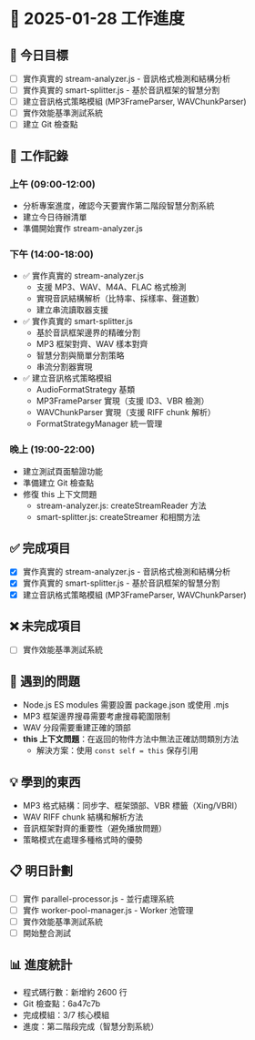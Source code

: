 # 📅 2025-01-28 工作進度

## 🎯 今日目標
- [ ] 實作真實的 stream-analyzer.js - 音訊格式檢測和結構分析
- [ ] 實作真實的 smart-splitter.js - 基於音訊框架的智慧分割
- [ ] 建立音訊格式策略模組 (MP3FrameParser, WAVChunkParser)
- [ ] 實作效能基準測試系統
- [ ] 建立 Git 檢查點

## 📝 工作記錄

### 上午 (09:00-12:00)
- 分析專案進度，確認今天要實作第二階段智慧分割系統
- 建立今日待辦清單
- 準備開始實作 stream-analyzer.js

### 下午 (14:00-18:00)
- ✅ 實作真實的 stream-analyzer.js
  - 支援 MP3、WAV、M4A、FLAC 格式檢測
  - 實現音訊結構解析（比特率、採樣率、聲道數）
  - 建立串流讀取器支援
- ✅ 實作真實的 smart-splitter.js
  - 基於音訊框架邊界的精確分割
  - MP3 框架對齊、WAV 樣本對齊
  - 智慧分割與簡單分割策略
  - 串流分割器實現
- ✅ 建立音訊格式策略模組
  - AudioFormatStrategy 基類
  - MP3FrameParser 實現（支援 ID3、VBR 檢測）
  - WAVChunkParser 實現（支援 RIFF chunk 解析）
  - FormatStrategyManager 統一管理

### 晚上 (19:00-22:00)
- 建立測試頁面驗證功能
- 準備建立 Git 檢查點
- 修復 this 上下文問題
  - stream-analyzer.js: createStreamReader 方法
  - smart-splitter.js: createStreamer 和相關方法

## ✅ 完成項目
- [x] 實作真實的 stream-analyzer.js - 音訊格式檢測和結構分析
- [x] 實作真實的 smart-splitter.js - 基於音訊框架的智慧分割
- [x] 建立音訊格式策略模組 (MP3FrameParser, WAVChunkParser)

## ❌ 未完成項目
- [ ] 實作效能基準測試系統

## 🐛 遇到的問題
- Node.js ES modules 需要設置 package.json 或使用 .mjs
- MP3 框架邊界搜尋需要考慮搜尋範圍限制
- WAV 分段需要重建正確的頭部
- **this 上下文問題**：在返回的物件方法中無法正確訪問類別方法
  - 解決方案：使用 `const self = this` 保存引用

## 💡 學到的東西
- MP3 格式結構：同步字、框架頭部、VBR 標籤（Xing/VBRI）
- WAV RIFF chunk 結構和解析方法
- 音訊框架對齊的重要性（避免播放問題）
- 策略模式在處理多種格式時的優勢

## 📋 明日計劃
- [ ] 實作 parallel-processor.js - 並行處理系統
- [ ] 實作 worker-pool-manager.js - Worker 池管理
- [ ] 實作效能基準測試系統
- [ ] 開始整合測試

## 📊 進度統計
- 程式碼行數：新增約 2600 行
- Git 檢查點：6a47c7b
- 完成模組：3/7 核心模組
- 進度：第二階段完成（智慧分割系統）